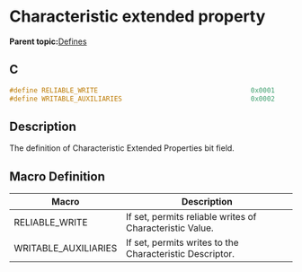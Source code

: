 # Characteristic extended property

**Parent topic:**[Defines](GUID-F7CF3BA1-36B6-40A6-9257-19D4863812CA.md)

## C

```c
#define RELIABLE_WRITE                                      0x0001
#define WRITABLE_AUXILIARIES                                0x0002
```

## Description

The definition of Characteristic Extended Properties bit field.

## Macro Definition

|Macro|Description|
|-----|-----------|
|RELIABLE\_WRITE|If set, permits reliable writes of Characteristic Value.|
|WRITABLE\_AUXILIARIES|If set, permits writes to the Characteristic Descriptor.|

